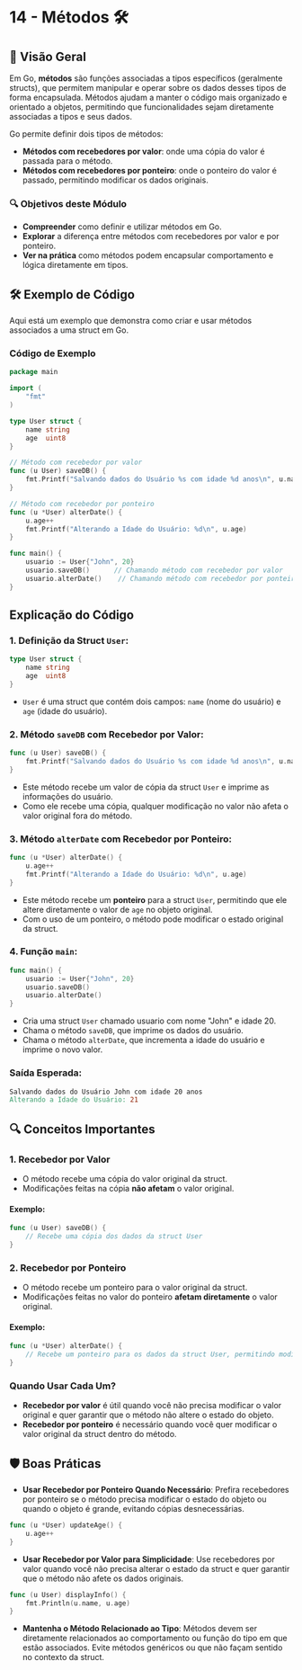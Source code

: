 # 14 - Métodos 🛠️

## 📖 Visão Geral

Em Go, **métodos** são funções associadas a tipos específicos (geralmente structs), que permitem manipular e operar sobre os dados desses tipos de forma encapsulada. Métodos ajudam a manter o código mais organizado e orientado a objetos, permitindo que funcionalidades sejam diretamente associadas a tipos e seus dados.

Go permite definir dois tipos de métodos:
- **Métodos com recebedores por valor**: onde uma cópia do valor é passada para o método.
- **Métodos com recebedores por ponteiro**: onde o ponteiro do valor é passado, permitindo modificar os dados originais.

### 🔍 Objetivos deste Módulo

- **Compreender** como definir e utilizar métodos em Go.
- **Explorar** a diferença entre métodos com recebedores por valor e por ponteiro.
- **Ver na prática** como métodos podem encapsular comportamento e lógica diretamente em tipos.

## 🛠 Exemplo de Código

Aqui está um exemplo que demonstra como criar e usar métodos associados a uma struct em Go.

### Código de Exemplo

```go
package main

import (
    "fmt"
)

type User struct {
    name string
    age  uint8
}

// Método com recebedor por valor
func (u User) saveDB() {
    fmt.Printf("Salvando dados do Usuário %s com idade %d anos\n", u.name, u.age)
}

// Método com recebedor por ponteiro
func (u *User) alterDate() {
    u.age++
    fmt.Printf("Alterando a Idade do Usuário: %d\n", u.age)
}

func main() {
    usuario := User{"John", 20}
    usuario.saveDB()      // Chamando método com recebedor por valor
    usuario.alterDate()    // Chamando método com recebedor por ponteiro
}
```

## Explicação do Código
### 1. Definição da Struct `User`:
```go
type User struct {
    name string
    age  uint8
}
```
- ``User`` é uma struct que contém dois campos: ``name`` (nome do usuário) e ``age`` (idade do usuário).

### 2. Método ``saveDB`` com Recebedor por Valor:
```go
func (u User) saveDB() {
    fmt.Printf("Salvando dados do Usuário %s com idade %d anos\n", u.name, u.age)
}
```
- Este método recebe um valor de cópia da struct ``User`` e imprime as informações do usuário.
- Como ele recebe uma cópia, qualquer modificação no valor não afeta o valor original fora do método.

### 3. Método ``alterDate`` com Recebedor por Ponteiro:
```go
func (u *User) alterDate() {
    u.age++
    fmt.Printf("Alterando a Idade do Usuário: %d\n", u.age)
}
```
- Este método recebe um **ponteiro** para a struct ``User``, permitindo que ele altere diretamente o valor de ``age`` no objeto original.
- Com o uso de um ponteiro, o método pode modificar o estado original da struct.

### 4. Função `main`:
```go
func main() {
    usuario := User{"John", 20}
    usuario.saveDB()
    usuario.alterDate()
}
```
- Cria uma struct ``User`` chamado usuario com nome "John" e idade 20.
- Chama o método ``saveDB``, que imprime os dados do usuário.
- Chama o método ``alterDate``, que incrementa a idade do usuário e imprime o novo valor.

### Saída Esperada:
```makefile
Salvando dados do Usuário John com idade 20 anos
Alterando a Idade do Usuário: 21
```

## 🔍 Conceitos Importantes
### 1. Recebedor por Valor
- O método recebe uma cópia do valor original da struct.
- Modificações feitas na cópia **não afetam** o valor original.
#### Exemplo:
```go
func (u User) saveDB() {
    // Recebe uma cópia dos dados da struct User
}
```

### 2. Recebedor por Ponteiro
- O método recebe um ponteiro para o valor original da struct.
- Modificações feitas no valor do ponteiro **afetam diretamente** o valor original.
#### Exemplo:
```go
func (u *User) alterDate() {
    // Recebe um ponteiro para os dados da struct User, permitindo modificar o valor original
}
```

### Quando Usar Cada Um?
- **Recebedor por valor** é útil quando você não precisa modificar o valor original e quer garantir que o método não altere o estado do objeto.
- **Recebedor por ponteiro** é necessário quando você quer modificar o valor original da struct dentro do método.

## 🛡 Boas Práticas
- **Usar Recebedor por Ponteiro Quando Necessário**: Prefira recebedores por ponteiro se o método precisa modificar o estado do objeto ou quando o objeto é grande, evitando cópias desnecessárias.
```go
func (u *User) updateAge() {
    u.age++
}
```

- **Usar Recebedor por Valor para Simplicidade**: Use recebedores por valor quando você não precisa alterar o estado da struct e quer garantir que o método não afete os dados originais.
```go
func (u User) displayInfo() {
    fmt.Println(u.name, u.age)
}
```

- **Mantenha o Método Relacionado ao Tipo**: Métodos devem ser diretamente relacionados ao comportamento ou função do tipo em que estão associados. Evite métodos genéricos ou que não façam sentido no contexto da struct.